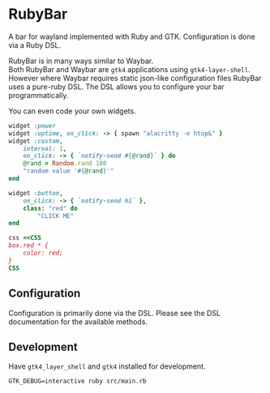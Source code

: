 # RubyBar

A bar for wayland implemented with Ruby and GTK.
Configuration is done via a Ruby DSL.

RubyBar is in many ways similar to Waybar.  
Both RubyBar and Waybar are `gtk4` applications using `gtk4-layer-shell`.
However where Waybar requires static json-like configuration files RubyBar uses a pure-ruby DSL.
The DSL allows you to configure your bar programmatically.

You can even code your own widgets.

```RUBY
widget :power
widget :uptime, on_click: -> { spawn "alacritty -e htop&" }
widget :custom,
    interval: 1,
    on_click: -> { `notify-send #{@rand}` } do
    @rand = Random.rand 100
    "random value '#{@rand}'"
end

widget :button,
    on_click: -> { `notify-send hi` },
    class: "red" do
        "CLICK ME"
end

css <<CSS
box.red * {
    color: red;
}
CSS
```

## Configuration
Configuration is primarily done via the DSL.
Please see the DSL documentation for the available methods.

## Development
Have `gtk4_layer_shell` and `gtk4` installed for development.

```SH
GTK_DEBUG=interactive ruby src/main.rb
```
